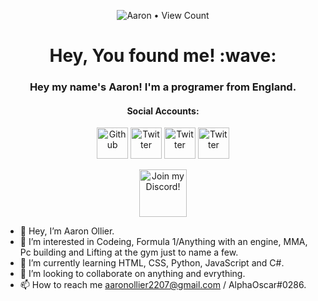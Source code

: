 <p align="center"><img src="https://profile-counter.glitch.me/{Aaron-Ollier}/count.svg" alt="Aaron • View Count"/></p>

<h1 align="center">Hey, You found me! :wave:</h1>
<h3 align="center">Hey my name's Aaron! I'm a programer from England.</h3>

<!--
<p align="center">Check Out My Site!</a></p>-->


<h4 align="center">Social Accounts:</h4>

<p align="center">
	<a href="https://github.com/Aaron-Ollier"><img src="https://cdn4.iconfinder.com/data/icons/social-media-2069/130/_Social_Media_One-128.png" height="50px" alt="Github"/></a>
	<a href="https://www.reddit.com/user/LRNINJAz" target="_blank"><img src="https://cdn4.iconfinder.com/data/icons/social-media-2069/130/_Reddit-128.png" height="50px" alt="Twitter"/></a>
	<a href="https://twitter.com/Alpha.Zero" target="_blank"><img src="https://cdn4.iconfinder.com/data/icons/social-media-2069/130/_Twitter-128.png" height="50px" alt="Twitter"/></a>
	<a href="https://open.spotify.com/user/johnollier16?si=239669272138486f" target="_blank"><img src="https://cdn4.iconfinder.com/data/icons/social-media-2069/130/_Social_Media_Three-128.png" height="50px" alt="Twitter"/></a>
</p>



<p align="center">
	<a href="https://discord.gg/NMUeYSHwuV" title="Join our Discord!" target="_blank">
		<img draggable="false" src="https://discordapp.com/api/guilds/775364324083499038/widget.png?style=banner2" height="76px" draggable="false" alt="Join my Discord!"/>
	</a>
</p>


- 👋 Hey, I’m Aaron Ollier.
- 👀 I’m interested in Codeing, Formula 1/Anything with an engine, MMA, Pc building and Lifting at the gym just to name a few.
- 🌱 I’m currently learning HTML, CSS, Python, JavaScript and C#. 
- 💞️ I’m looking to collaborate on anything and evrything.
- 📫 How to reach me aaronollier2207@gmail.com / AlphaOscar#0286.

<!---
Aaron-Ollier/Aaron-Ollier is a ✨ special ✨ repository because its `README.md` (this file) appears on your GitHub profile.
You can click the Preview link to take a look at your changes.
--->
